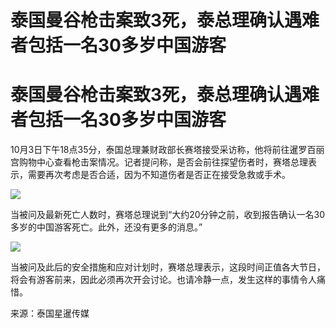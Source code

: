 # 泰国曼谷枪击案致3死，泰总理确认遇难者包括一名30多岁中国游客

# 泰国曼谷枪击案致3死，泰总理确认遇难者包括一名30多岁中国游客

10月3日下午18点35分，泰国总理兼财政部长赛塔接受采访称，他将前往暹罗百丽宫购物中心查看枪击案情况。记者提问称，是否会前往探望伤者时，赛塔总理表示，需要再次考虑是否合适，因为不知道伤者是否正在接受急救或手术。

![](https://inews.gtimg.com/om_bt/OLNmEOvjU5C-_NsKLksNWczeiixB36iz3ihAk5PYo8i3gAA/1000)

当被问及最新死亡人数时，赛塔总理说到“大约20分钟之前，收到报告确认一名30多岁的中国游客死亡。此外，还没有更多的消息。”

![](https://inews.gtimg.com/om_bt/OPt7lIzfgSl4Ah1BX4BKPhOqkZSyrgWZA5nHxM7pN7hZ4AA/1000)

当被问及此后的安全措施和应对计划时，赛塔总理表示，这段时间正值各大节日，将会有游客前来，因此必须再次开会讨论。也请冷静一点，发生这样的事情令人痛惜。

来源：泰国星暹传媒

